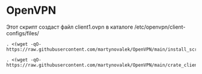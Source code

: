 # OpenVPN
Этот скрипт создаст файл client1.ovpn в каталоге /etc/openvpn/client-configs/files/

````
. <(wget -qO- https://raw.githubusercontent.com/martynovalek/OpenVPN/main/install_script.sh)
````
````
. <(wget -qO- https://raw.githubusercontent.com/martynovalek/OpenVPN/main/crate_client_config.sh)
````
